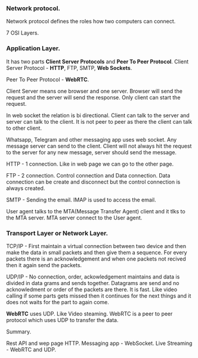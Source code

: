 ### Network protocol.

Network protocol defines the roles how two computers can connect.

7 OSI Layers.

### Application Layer.

It has two parts **Client Server Protocols** and **Peer To Peer Protocol**.
Client Server Protocol - **HTTP**, FTP, SMTP, **Web Sockets**.

Peer To Peer Protocol - **WebRTC**.

Client Server means one browser and one server. Browser will send the request and the server will send the response. Only client can start the request.

In web socket the relation is bi directional. Client can talk to the server and server can talk to the client. It is not peer to peer as there the client can talk to other client.

Whatsapp, Telegram and other messaging app uses web socket.
Any message server can send to the client.
Client will not always hit the request to the server for any new message, server should send the message.

HTTP - 1 connection. Like in web page we can go to the other page.

FTP - 2 connection. Control connection and Data connection.
Data connection can be create and disconnect but the control connection is always created.

SMTP - Sending the email. IMAP is used to access the email.

User agent talks to the MTA(Message Transfer Agent) client and it tlks to the MTA server. MTA server connect to the User agent.

### Transport Layer or Network Layer.

TCP/IP - First maintain a virtual connection between two device and then make the data in small packets and then give them a sequence. For every packets there is an acknowledgement and when one packets not recived then it again send the packets.

UDP/IP - No connection, order, ackowledgement maintains and data is divided in data grams and sends together. Datagrams are send and no acknowledment or order of the packets are there. It is fast.
Like video calling if some parts gets missed then it continues for the next things and it does not waits for the part to again come.

**WebRTC** uses UDP. Like Video steaming.
WebRTC is a peer to peer protocol which uses UDP to transfer the data.

Summary.

Rest API and wep page HTTP.
Messaging app - WebSocket.
Live Streaming - WebRTC and UDP.
